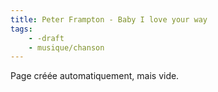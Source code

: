 ```yaml
---
title: Peter Frampton - Baby I love your way
tags:
    - -draft
    - musique/chanson
---
```


Page créée automatiquement, mais vide.
